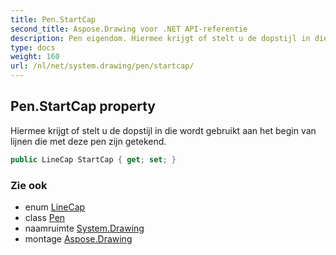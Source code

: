 ```yaml
---
title: Pen.StartCap
second_title: Aspose.Drawing voor .NET API-referentie
description: Pen eigendom. Hiermee krijgt of stelt u de dopstijl in die wordt gebruikt aan het begin van lijnen die met deze pen zijn getekend.
type: docs
weight: 160
url: /nl/net/system.drawing/pen/startcap/
---
```

## Pen.StartCap property

Hiermee krijgt of stelt u de dopstijl in die wordt gebruikt aan het begin van lijnen die met deze pen zijn getekend.

```csharp
public LineCap StartCap { get; set; }
```

### Zie ook

* enum [LineCap](../../../system.drawing.drawing2d/linecap/)
* class [Pen](../)
* naamruimte [System.Drawing](../../pen/)
* montage [Aspose.Drawing](../../../)


